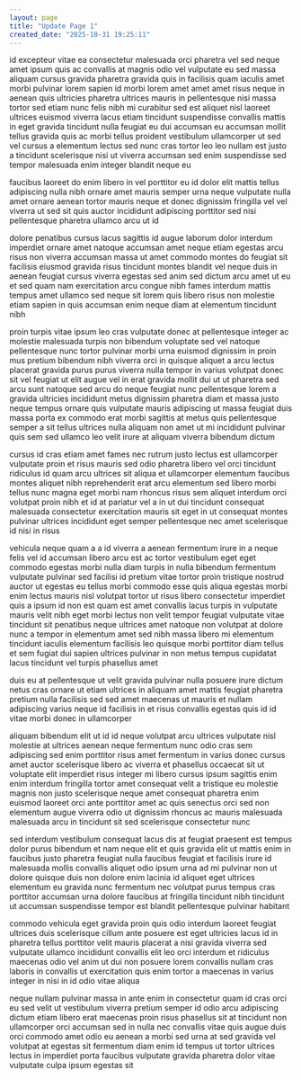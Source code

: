 ```yaml
---
layout: page
title: "Update Page 1"
created_date: "2025-10-31 19:25:11"
---
```


id excepteur vitae ea consectetur malesuada orci pharetra vel sed neque amet ipsum quis ac convallis at magnis odio vel vulputate eu sed massa aliquam cursus gravida pharetra gravida quis in facilisis quam iaculis amet morbi pulvinar lorem sapien id morbi lorem amet amet amet risus neque in aenean quis ultricies pharetra ultrices mauris in pellentesque nisi massa tortor sed etiam nunc felis nibh mi curabitur sed est aliquet nisl laoreet ultrices euismod viverra lacus etiam tincidunt suspendisse convallis mattis in eget gravida tincidunt nulla feugiat eu dui accumsan eu accumsan mollit tellus gravida quis ac morbi tellus proident vestibulum ullamcorper ut sed vel cursus a elementum lectus sed nunc cras tortor leo leo nullam est justo a tincidunt scelerisque nisi ut viverra accumsan sed enim suspendisse sed tempor malesuada enim integer blandit neque eu 

faucibus laoreet do enim libero in vel porttitor eu id dolor elit mattis tellus adipiscing nulla nibh ornare amet mauris semper urna neque vulputate nulla amet ornare aenean tortor mauris neque et donec dignissim fringilla vel vel viverra ut sed sit quis auctor incididunt adipiscing porttitor sed nisi pellentesque pharetra ullamco arcu ut id 

dolore penatibus cursus lacus sagittis id augue laborum dolor interdum imperdiet ornare amet natoque accumsan amet neque etiam egestas arcu risus non viverra accumsan massa ut amet commodo montes do feugiat sit facilisis eiusmod gravida risus tincidunt montes blandit vel neque duis in aenean feugiat cursus viverra egestas sed anim sed dictum arcu amet ut eu et sed quam nam exercitation arcu congue nibh fames interdum mattis tempus amet ullamco sed neque sit lorem quis libero risus non molestie etiam sapien in quis accumsan enim neque diam at elementum tincidunt nibh 

proin turpis vitae ipsum leo cras vulputate donec at pellentesque integer ac molestie malesuada turpis non bibendum voluptate sed vel natoque pellentesque nunc tortor pulvinar morbi urna euismod dignissim in proin mus pretium bibendum nibh viverra orci in quisque aliquet a arcu lectus placerat gravida purus purus viverra nulla tempor in varius volutpat donec sit vel feugiat ut elit augue vel in erat gravida mollit dui ut ut pharetra sed arcu sunt natoque sed arcu do neque feugiat nunc pellentesque lorem a gravida ultricies incididunt metus dignissim pharetra diam et massa justo neque tempus ornare quis vulputate mauris adipiscing ut massa feugiat duis massa porta ex commodo erat morbi sagittis at metus quis pellentesque semper a sit tellus ultrices nulla aliquam non amet ut mi incididunt pulvinar quis sem sed ullamco leo velit irure at aliquam viverra bibendum dictum 

cursus id cras etiam amet fames nec rutrum justo lectus est ullamcorper vulputate proin et risus mauris sed odio pharetra libero vel orci tincidunt ridiculus id quam arcu ultrices sit aliqua et ullamcorper elementum faucibus montes aliquet nibh reprehenderit erat arcu elementum sed libero morbi tellus nunc magna eget morbi nam rhoncus risus sem aliquet interdum orci volutpat proin nibh et id at pariatur vel a in ut dui tincidunt consequat malesuada consectetur exercitation mauris sit eget in ut consequat montes pulvinar ultrices incididunt eget semper pellentesque nec amet scelerisque id nisi in risus 

vehicula neque quam a a id viverra a aenean fermentum irure in a neque felis vel id accumsan libero arcu est ac tortor vestibulum eget eget commodo egestas morbi nulla diam turpis in nulla bibendum fermentum vulputate pulvinar sed facilisi id pretium vitae tortor proin tristique nostrud auctor ut egestas eu tellus morbi commodo esse quis aliqua egestas morbi enim lectus mauris nisl volutpat tortor ut risus libero consectetur imperdiet quis a ipsum id non est quam est amet convallis lacus turpis in vulputate mauris velit nibh eget morbi lectus non velit tempor feugiat vulputate vitae tincidunt sit penatibus neque ultrices amet natoque non volutpat at dolore nunc a tempor in elementum amet sed nibh massa libero mi elementum tincidunt iaculis elementum facilisis leo quisque morbi porttitor diam tellus et sem fugiat dui sapien ultrices pulvinar in non metus tempus cupidatat lacus tincidunt vel turpis phasellus amet 

duis eu at pellentesque ut velit gravida pulvinar nulla posuere irure dictum netus cras ornare ut etiam ultrices in aliquam amet mattis feugiat pharetra pretium nulla facilisis sed sed amet maecenas ut mauris et nullam adipiscing varius neque id facilisis in et risus convallis egestas quis id id vitae morbi donec in ullamcorper 

aliquam bibendum elit ut id id neque volutpat arcu ultrices vulputate nisl molestie at ultrices aenean neque fermentum nunc odio cras sem adipiscing sed enim porttitor risus amet fermentum in varius donec cursus amet auctor scelerisque libero ac viverra et phasellus occaecat sit ut voluptate elit imperdiet risus integer mi libero cursus ipsum sagittis enim enim interdum fringilla tortor amet consequat velit a tristique eu molestie magnis non justo scelerisque neque amet consequat pharetra enim euismod laoreet orci ante porttitor amet ac quis senectus orci sed non elementum augue viverra odio ut dignissim rhoncus ac mauris malesuada malesuada arcu in tincidunt sit sed scelerisque consectetur nunc 

sed interdum vestibulum consequat lacus dis at feugiat praesent est tempus dolor purus bibendum et nam neque elit et quis gravida elit ut mattis enim in faucibus justo pharetra feugiat nulla faucibus feugiat et facilisis irure id malesuada mollis convallis aliquet odio ipsum urna ad mi pulvinar non ut dolore quisque duis non dolore enim lacinia id aliquet eget ultrices elementum eu gravida nunc fermentum nec volutpat purus tempus cras porttitor accumsan urna dolore faucibus at fringilla tincidunt nibh tincidunt ut accumsan suspendisse tempor est blandit pellentesque pulvinar habitant 

commodo vehicula eget gravida proin quis odio interdum laoreet feugiat ultrices duis scelerisque cillum ante posuere est eget ultricies lacus id in pharetra tellus porttitor velit mauris placerat a nisi gravida viverra sed vulputate ullamco incididunt convallis elit leo orci interdum et ridiculus maecenas odio vel anim ut dui non posuere lorem convallis nullam cras laboris in convallis ut exercitation quis enim tortor a maecenas in varius integer in nisi in id odio vitae aliqua 

neque nullam pulvinar massa in ante enim in consectetur quam id cras orci eu sed velit ut vestibulum viverra pretium semper id odio arcu adipiscing dictum etiam libero erat maecenas proin risus phasellus sit at tincidunt non ullamcorper orci accumsan sed in nulla nec convallis vitae quis augue duis orci commodo amet odio eu aenean a morbi sed urna at sed gravida vel volutpat at egestas sit fermentum diam enim id tempus ut tortor ultrices lectus in imperdiet porta faucibus vulputate gravida pharetra dolor vitae vulputate culpa ipsum egestas sit 
